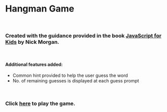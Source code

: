 # Hangman Game

<br>

### Created with the guidance provided in the book [JavaScript for Kids](https://www.goodreads.com/book/show/18596230-javascript-for-kids) by Nick Morgan.
<br> 

#### Additional features added:
* Common hint provided to help the user guess the word
* No. of remaining guesses is displayed at each guess prompt
<br>

### Click [here](https://codepen.io/orbitze/full/jOwRwON) to play the game.
<br>

<!-- <hr><img style="height: 500px text-align: center" src="SS01.png"><hr>
<img style="height: 500px text-align: center" src="SS02.png"><hr> -->
